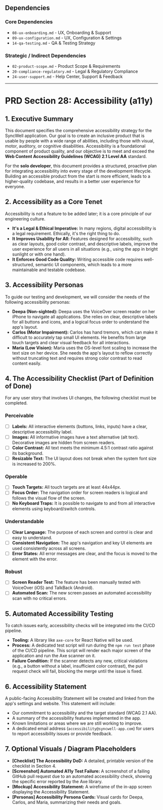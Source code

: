 ## Dependencies

### Core Dependencies
- `08-ux-onboarding.md` - UX, Onboarding & Support
- `09-ux-configuration.md` - UX, Configuration & Settings
- `14-qa-testing.md` - QA & Testing Strategy

### Strategic / Indirect Dependencies
- `02-product-scope.md` - Product Scope & Requirements
- `20-compliance-regulatory.md` - Legal & Regulatory Compliance
- `24-user-support.md` - Help Center, Support & Feedback

---

# PRD Section 28: Accessibility (a11y)

## 1. Executive Summary

This document specifies the comprehensive accessibility strategy for the SyncWell application. Our goal is to create an inclusive product that is usable by people with a wide range of abilities, including those with visual, motor, auditory, or cognitive disabilities. Accessibility is a foundational component of product quality, and our objective is to meet and exceed the **Web Content Accessibility Guidelines (WCAG) 2.1 Level AA** standard.

For the **solo developer**, this document provides a structured, proactive plan for integrating accessibility into every stage of the development lifecycle. Building an accessible product from the start is more efficient, leads to a higher-quality codebase, and results in a better user experience for everyone.

## 2. Accessibility as a Core Tenet

Accessibility is not a feature to be added later; it is a core principle of our engineering culture.
*   **It's a Legal & Ethical Imperative:** In many regions, digital accessibility is a legal requirement. Ethically, it's the right thing to do.
*   **It Improves Usability for All:** Features designed for accessibility, such as clear layouts, good color contrast, and descriptive labels, improve the user experience for all users in all situations (e.g., using the app in bright sunlight or with one hand).
*   **It Enforces Good Code Quality:** Writing accessible code requires well-structured, semantic UI components, which leads to a more maintainable and testable codebase.

## 3. Accessibility Personas

To guide our testing and development, we will consider the needs of the following accessibility personas:

*   **Deepa (Non-sighted):** Deepa uses the VoiceOver screen reader on her iPhone to navigate all applications. She relies on clear, descriptive labels for all buttons and icons, and a logical focus order to understand the app's layout.
*   **Carlos (Motor Impairment):** Carlos has hand tremors, which can make it difficult to accurately tap small UI elements. He benefits from large touch targets and clear visual feedback for all interactions.
*   **Maria (Low Vision):** Maria uses the OS-level font scaling to increase the text size on her device. She needs the app's layout to reflow correctly without truncating text and requires strong color contrast to read content easily.

## 4. The Accessibility Checklist (Part of Definition of Done)

For any user story that involves UI changes, the following checklist must be completed.

### Perceivable
*   [ ] **Labels:** All interactive elements (buttons, links, inputs) have a clear, descriptive accessibility label.
*   [ ] **Images:** All informative images have a text alternative (alt text). Decorative images are hidden from screen readers.
*   [ ] **Color Contrast:** All text meets the minimum 4.5:1 contrast ratio against its background.
*   [ ] **Resizable Text:** The UI layout does not break when the system font size is increased to 200%.

### Operable
*   [ ] **Touch Targets:** All touch targets are at least 44x44px.
*   [ ] **Focus Order:** The navigation order for screen readers is logical and follows the visual flow of the screen.
*   [ ] **No Keyboard Traps:** It is possible to navigate to and from all interactive elements using keyboard/switch controls.

### Understandable
*   [ ] **Clear Language:** The purpose of each screen and control is clear and easy to understand.
*   [ ] **Consistent Navigation:** The app's navigation and key UI elements are used consistently across all screens.
*   [ ] **Error States:** All error messages are clear, and the focus is moved to the element with the error.

### Robust
*   [ ] **Screen Reader Test:** The feature has been manually tested with VoiceOver (iOS) and TalkBack (Android).
*   [ ] **Automated Scan:** The new screen passes an automated accessibility scan with no critical errors.

## 5. Automated Accessibility Testing

To catch issues early, accessibility checks will be integrated into the CI/CD pipeline.
*   **Tooling:** A library like `axe-core` for React Native will be used.
*   **Process:** A dedicated test script will run during the `npm run test` phase of the CI/CD pipeline. This script will render each major screen of the application and run the Axe scanner on it.
*   **Failure Condition:** If the scanner detects any new, critical violations (e.g., a button without a label, insufficient color contrast), the pull request check will fail, blocking the merge until the issue is fixed.

## 6. Accessibility Statement

A public-facing Accessibility Statement will be created and linked from the app's settings and website. This statement will include:
*   Our commitment to accessibility and the target standard (WCAG 2.1 AA).
*   A summary of the accessibility features implemented in the app.
*   Known limitations or areas where we are still working to improve.
*   A dedicated email address (`accessibility@syncwell-app.com`) for users to report accessibility issues or provide feedback.

## 7. Optional Visuals / Diagram Placeholders
*   **[Checklist] The Accessibility DoD:** A detailed, printable version of the checklist in Section 4.
*   **[Screenshot] Automated A11y Test Failure:** A screenshot of a failing GitHub pull request due to an automated accessibility check, showing the specific error reported by the Axe library.
*   **[Mockup] Accessibility Statement:** A wireframe of the in-app screen displaying the Accessibility Statement.
*   **[Personas] Accessibility Persona Cards:** Visual cards for Deepa, Carlos, and Maria, summarizing their needs and goals.
